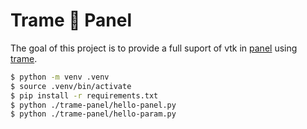 # Trame :handshake: Panel

The goal of this project is to provide a full suport of vtk in [panel](https://panel.holoviz.org/) using [trame](https://kitware.github.io/trame/index.html).

```bash
$ python -m venv .venv
$ source .venv/bin/activate
$ pip install -r requirements.txt
$ python ./trame-panel/hello-panel.py
$ python ./trame-panel/hello-param.py
```
